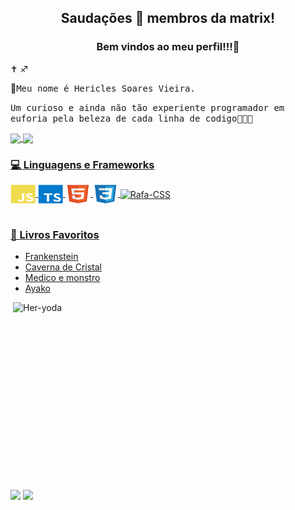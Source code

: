 <h2 align="center" > Saudações 👋 membros da matrix!</h2>


<h3 align="center"> Bem vindos ao meu perfil!!!🥰 </h3>
 
 <p> ✝ ♐ </p>
 <p >💬<samp>Meu nome é Hericles Soares Vieira.</p>
 <p><samp>Um curioso e ainda não tão experiente programador em euforia pela beleza de cada linha de codigo💜💜💜</p>

 <div>
     <a href="https://github.com/hericlessoares">
     <img align="center" height="160em" src="https://github-readme-stats.vercel.app/api?username=hericlessoares&show_icons=true&theme=gotham&include_all_commits=true&count_private=true&custom_title=Hericles Soares"/>
     <img align="center" height="160em" src="https://github-readme-stats.vercel.app/api/top-langs/?username=hericlessoares&layout=compact&langs_count=16&theme=gotham&custom_title=Linguagens e Frameworks">
<div>

 
 ### 💻 Linguagens e Frameworks
<div style="display: inline_block">
  <img align="center" alt="Rafa-Js" height="30" width="40" src="https://raw.githubusercontent.com/devicons/devicon/master/icons/javascript/javascript-plain.svg">
  <img align="center" alt="Rafa-Ts" height="30" width="40" src="https://raw.githubusercontent.com/devicons/devicon/master/icons/typescript/typescript-plain.svg">
  <img align="center" alt="Rafa-HTML" height="30" width="40" src="https://raw.githubusercontent.com/devicons/devicon/master/icons/html5/html5-original.svg">
  <img align="center" alt="Rafa-CSS" height="30" width="40" src="https://raw.githubusercontent.com/devicons/devicon/master/icons/css3/css3-original.svg">
  <img align="center" alt="Rafa-CSS" height="30" width="40" src="https://cdn.worldvectorlogo.com/logos/angular-icon.svg">
 
</div>
  <br>
 
  ### 📕 Livros Favoritos
<p> <ul>
      <li> Frankenstein </li>
      <li> Caverna de Cristal </li>
      <li> Medico e monstro </li>
      <li> Ayako</li>
      </ul>
  <p/>
  
 
 <div>
    <img align="right" alt="Her-yoda" height="300px" width="500px"src="https://i.pinimg.com/originals/c9/fc/c1/c9fcc14469e700bb40c3b09f5ffbd553.gif">
 </div>
  
<div align="down"> 
   <a href = "mailto: hericleshsv3@gmail.com"> <img src="https://img.shields.io/badge/-Gmail-%23333?style=for-the-badge&logo=gmail&logoColor=white" target="_blank" ></a>
   <a href="https://www.linkedin.com/in/hericles-soares-7a580a192/" target="_blank"><img src="https://img.shields.io/badge/-LinkedIn-%230077B5?style=for-the-badge&logo=linkedin&logoColor=white" target="_blank"></a>  
</div>

